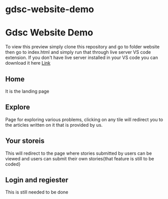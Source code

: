 # gdsc-website-demo
<h1>Gdsc Website Demo</h1>
<p>
To view this preview simply clone this repository and go to folder website then go to index.html and simply run that through live server VS code extension.
If you don't have live server installed in your VS code you can download it here <a href="https://marketplace.visualstudio.com/items?itemName=ritwickdey.LiveServer">Link</a></p>


<h2>Home</h2>
<p>It is the landing page</p>

<h2>Explore</h2>
<p>Page for exploring various problems, clicking on any tile will redirect you to the articles written on it that is provided by us.</p>

<h2>Your storeis</h2>
<p>This will redirect to the page where stories submitted by users can be viewed and users can submit their own stories{that feature is still to be coded}</p>

<h2>Login and regiester</h2>
<p>This is still needed to be done </p>